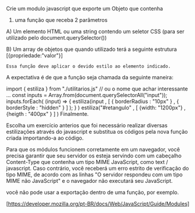 Crie um modulo javascript que exporte um Objeto que contenha

1) uma função que receba 2 parâmetros

A) Um elemento HTML ou uma string contendo um seletor CSS (para ser utilizado pelo document.querySelector())

B) Um array de objetos que quando utilizado terá a seguinte estrutura [{propriedade:"valor"}]

    Essa função deve aplicar o devido estilo ao elemento indicado.

A expectativa é de que a função seja chamada da seguinte maneira:

import { estiliza } from "./utilitarios.js" // ou o nome que achar interessante
...
const inputs = Array.from(document.querySelectorAll("input"));
inputs.forEach( (input) => {
estiliza(input , [ { borderRadius : "10px" } , { borderStyle : "hidden" } ] );
} )
estiliza("#retangulo" , [ {width: "1200px"} , {heigth : "400px" } ] )
Finalmente.

Escolha um exercício anterios que foi necessário realizar diversas estilizações através do javascript e substitua os códigos pela nova função criada importando-a ao código.

Para que os módulos funcionem corretamente em um navegador, você precisa garantir que seu servidor os esteja servindo com um cabeçalho Content-Type que contenha um tipo MIME JavaScript, como text / javascript. Caso contrário, você receberá um erro estrito de verificação do tipo MIME, de acordo com as linhas "O servidor respondeu com um tipo MIME não JavaScript" e o navegador não executará seu JavaScript. 

você não pode usar a exportação dentro de uma função, por exemplo.

[https://developer.mozilla.org/pt-BR/docs/Web/JavaScript/Guide/Modules]
